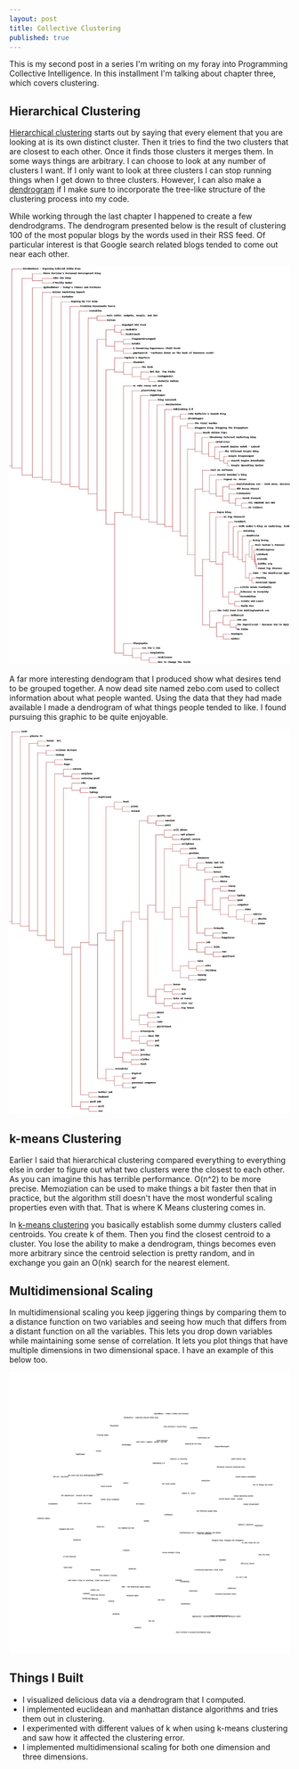 ```yaml
---
layout: post
title: Collective Clustering
published: true
---
```


This is my second post in a series I'm writing on my foray into Programming Collective Intelligence. In this installment I'm talking about chapter three, which covers clustering.

## Hierarchical Clustering

[Hierarchical clustering](http://en.wikipedia.org/wiki/Hierarchical_clustering) starts out by saying that every element that you are looking at is its own distinct cluster. Then it tries to find the two clusters that are closest to each other. Once it finds those clusters it merges them. In some ways things are arbitrary. I can choose to look at any number of clusters I want. If I only want to look at three clusters I can stop running things when I get down to three clusters. However, I can also make a [dendrogram](http://en.wikipedia.org/wiki/Dendrogram) if I make sure to incorporate the tree-like structure of the clustering process into my code.

While working through the last chapter I happened to create a few dendrodgrams. The dendrogram presented below is the result of clustering 100 of the most popular blogs by the words used in their RSS feed. Of particular interest is that Google search related blogs tended to come out near each other.

![Dendrogram of Blog Clustering by Word Use](/img/collective-cluster/dend1.jpg "Dendrogram of Blog Clustering by Word Use")

A far more interesting dendogram that I produced show what desires tend to be grouped together. A now dead site named zebo.com used to collect information about what people wanted. Using the data that they had made available I made a dendrogram of what things people tended to like. I found pursuing this graphic to be quite enjoyable.

![Dendrogram of Desires by Shared Desires](/img/collective-cluster/dend2.jpg "Dendrogram of Desires by Shared Desires")

## k-means Clustering

Earlier I said that hierarchical clustering compared everything to everything else in order to figure out what two clusters were the closest to each other. As you can imagine this has terrible performance. O(n^2) to be more precise. Memoziation can be used to make things a bit faster then that in practice, but the algorithm still doesn't have the most wonderful scaling properties even with that. That is where K Means clustering comes in.

In [k-means clustering](http://en.wikipedia.org/wiki/K-means_clustering) you basically establish some dummy clusters called centroids. You create k of them. Then you find the closest centroid to a cluster. You lose the ability to make a dendrogram, things becomes even more arbitrary since the centroid selection is pretty random, and in exchange you gain an O(nk) search for the nearest element.

## Multidimensional Scaling

In multidimensional scaling you keep jiggering things by comparing them to a distance function on two variables and seeing how much that differs from a distant function on all the variables. This lets you drop down variables while maintaining some sense of correlation. It lets you plot things that have multiple dimensions in two dimensional space. I have an example of this below too.

![Blogs By Scaled Down Word Count Feature Vector](/img/collective-cluster/scaled.jpg "Blogs By Scaled Down Word Count Feature Vector")

## Things I Built

- I visualized delicious data via a dendrogram that I computed.
- I implemented euclidean and manhattan distance algorithms and tries them out in clustering.
- I experimented with different values of k when using k-means clustering and saw how it affected the clustering error.
- I implemented multidimensional scaling for both one dimension and three dimensions.
